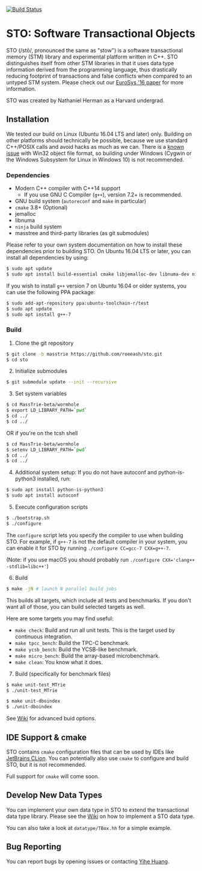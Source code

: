 [![Build Status](https://travis-ci.org/readablesystems/sto.svg?branch=master)](https://travis-ci.org/readablesystems/sto)

# STO: Software Transactional Objects

STO (/stō/, pronounced the same as "stow") is a software transactional
memory (STM) library and experimental
platform written in C++. STO distinguishes itself from other STM
libraries in that it uses data type information derived from the
programming language, thus drastically reducing footprint of
transactions and false conflicts when compared to an untyped STM system.
Please check out our [EuroSys '16
paper](http://www.read.seas.harvard.edu/~kohler/pubs/herman16type-aware.pdf)
for more information.

STO was created by Nathaniel Herman as a Harvard undergrad.

## Installation

We tested our build on Linux (Ubuntu 16.04 LTS and later) only. Building on other platforms
should technically be possible, because we use standard C++/POSIX calls and avoid
hacks as much as we can.
There is a
[known issue](https://stackoverflow.com/questions/16596876/object-file-has-too-many-sections)
with Win32 object file format, so building under Windows (Cygwin or the Windows Subsystem for
Linux in Windows 10) is not recommended.

### Dependencies

- Modern C++ compiler with C++14 support
  - If you use GNU C Compiler (`g++`), version 7.2+ is recommended.
- GNU build system (`autoreconf` and `make` in particular)
- `cmake` 3.8+ (Optional)
- jemalloc
- libnuma
- `ninja` build system
- masstree and third-party libraries (as git submodules)

Please refer to your own system documentation on how to install these
dependencies prior to building STO. On Ubuntu 16.04 LTS or later, you
can install all dependencies by using:
```bash
$ sudo apt update
$ sudo apt install build-essential cmake libjemalloc-dev libnuma-dev ninja-build
```
If you wish to install `g++` version 7 on Ubuntu 16.04 or older systems, you can
use the following PPA package:
```bash
$ sudo add-apt-repository ppa:ubuntu-toolchain-r/test
$ sudo apt update
$ sudo apt install g++-7
```

### Build

1. Clone the git repository
```bash
$ git clone -b masstrie https://github.com/roeeash/sto.git
$ cd sto
```

2. Initialize submodules
```bash
$ git submodule update --init --recursive
```

3. Set system variables
```bash
$ cd MassTrie-beta/wormhole
$ export LD_LIBRARY_PATH=`pwd`
$ cd ../
$ cd ../
```
OR if you're on the tcsh shell

```bash
$ cd MassTrie-beta/wormhole
$ setenv LD_LIBRARY_PATH=`pwd`
$ cd ../
$ cd ../
```

4. Additional system setup:
If you do not have autoconf and python-is-python3 installed, run:

```bash
$ sudo apt install python-is-python3
$ sudo apt install autoconf
```

5. Execute configuration scripts
```bash
$ ./bootstrap.sh
$ ./configure
```
The `configure` script lets you specify the compiler to use when building STO.
For example, if `g++-7` is not the default compiler in your system, you can
enable it for STO by running `./configure CC=gcc-7 CXX=g++-7`.

(Note: if you use macOS you should probably run `./configure CXX='clang++ -stdlib=libc++'`)

6. Build
```bash
$ make -jN # launch N parallel build jobs
```
This builds all targets, which include all tests and benchmarks. If you
don't want all of those, you can build selected targets as well.

Here are some targets you may find useful:

- `make check`: Build and run all unit tests. This is the target used
by continuous integration.
- `make tpcc_bench`: Build the TPC-C benchmark.
- `make ycsb_bench`: Build the YCSB-like benchmark.
- `make micro_bench`: Build the array-based microbenchmark.
- `make clean`: You know what it does.


7. Build (specifically for benchmark files)

```bash
$ make unit-test_MTrie
$ ./unit-test_MTrie
```

```bash
$ make unit-dboindex
$ ./unit-dboindex
```

See [Wiki](https://github.com/readablesystems/sto/wiki) for advanced buid options.

## IDE Support & cmake

STO contains `cmake` configuration files that can be used by IDEs like
[JetBrains CLion](https://www.jetbrains.com/clion/). You can potentially
also use `cmake` to configure and build STO, but it is not recommended.

Full support for `cmake` will come soon.

## Develop New Data Types

You can implement your own data type in STO to extend the transactional
data type library. Please see the [Wiki](https://github.com/readablesystems/sto/wiki) on how to implement a STO
data type.

You can also take a look at `datatype/TBox.hh` for a simple example.

## Bug Reporting

You can report bugs by opening issues or contacting [Yihe
Huang](https://github.com/huangyihe).
